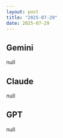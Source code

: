 ```yaml
---
layout: post
title: "2025-07-29"
date: 2025-07-29
---
```


## Gemini

null

## Claude

null

## GPT

null
